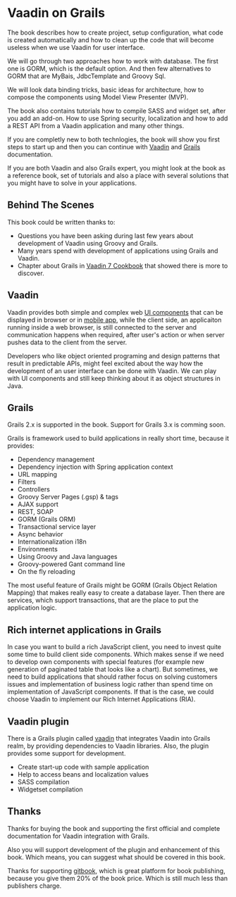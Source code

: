 # Vaadin on Grails

The book describes how to create project, setup configuration, what code is created automatically and how to clean up the code that will become useless when we use Vaadin for user interface.

We will go through two approaches how to work with database. The first one is GORM, which is the default option. And then few alternatives to GORM that are MyBais, JdbcTemplate and Groovy Sql.

We will look data binding tricks, basic ideas for architecture, how to compose the components using Model View Presenter (MVP).

The book also contains tutorials how to compile SASS and widget set, after you add an add-on. How to use Spring security, localization and how to add a REST API from a Vaadin application and many other things.

If you are completly new to both technlogies, the book will show you first steps to start up and then you can continue with [Vaadin](https://vaadin.com/learn) and [Grails](http://grails.org/doc/latest/guide/single.html) documentation.

If you are both Vaadin and also Grails expert, you might look at the book as a reference book, set of tutorials and also a place with several solutions that you might have to solve in your applications.

## Behind The Scenes
This book could be written thanks to:
* Questions you have been asking during last few years about development of Vaadin using Groovy and Grails.
* Many years spend with development of applications using Grails and Vaadin.
* Chapter about Grails in [Vaadin 7 Cookbook](http://www.packtpub.com/creating-rich-internet-applications-in-vaadin-7/book) that showed there is more to discover.

## Vaadin

Vaadin provides both simple and complex web [UI components](http://demo.vaadin.com/sampler) that can be displayed in browser or in [mobile app](https://vaadin.com/directory#addon/vaadin-touchkit), while the client side, an applicaiton running inside a web browser, is still connected to the server and communication happens when required, after user's action or when server pushes data to the client from the server.

Developers who like object oriented programing and design patterns that result in predictable APIs, might feel excited about the way how the development of an user interface can be done with Vaadin. We can play with UI components and still keep thinking about it as object structures in Java.

## Grails

Grails 2.x is supported in the book. Support for Grails 3.x is comming soon.

Grails is framework used to build applications in really short time, because it provides:

* Dependency management
* Dependency injection with Spring application context
* URL mapping
* Filters
* Controllers
* Groovy Server Pages (.gsp) & tags
* AJAX support
* REST, SOAP
* GORM (Grails ORM)
* Transactional service layer
* Async behavior
* Internationalization i18n
* Environments
* Using Groovy and Java languages
* Groovy-powered Gant command line
* On the fly reloading

The most useful feature of Grails might be GORM (Grails Object Relation Mapping) that makes really easy to create a database layer. Then there are services, which support transactions, that are the place to put the application logic.

## Rich internet applications in Grails

In case you want to build a rich JavaScript client, you need to invest quite some time to build client side components. Which makes sense if we need to develop own components with special features (for example new generation of paginated table that looks like a chart). But sometimes, we need to build applications that should rather focus on solving customers issues and implementation of  business logic rather than spend time on implementation of JavaScript components. If that is the case, we could choose Vaadin to implement our Rich Internet Applications (RIA).

## Vaadin plugin

There is a Grails plugin called [vaadin](http://grails.org/plugin/vaadin) that integrates Vaadin into Grails realm, by providing dependencies to Vaadin libraries. Also, the plugin provides some support for development.
* Create start-up code with sample application
* Help to access beans and localization values
* SASS compilation
* Widgetset compilation

## Thanks

Thanks for buying the book and supporting the first official and complete documentation for Vaadin integration with Grails.

Also you will support development of the plugin and enhancement of this book. Which means, you can suggest what should be covered in this book.

Thanks for supporting [gitbook](https://gitbook.io), which is great platform for book publishing, because you give them 20% of the book price. Which is still much less than publishers charge.


